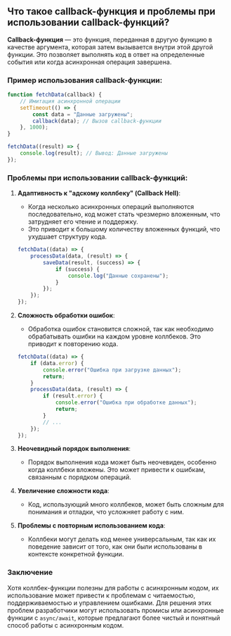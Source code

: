 ## Что такое  callback-функция и проблемы при использовании callback-функций?

**Callback-функция** — это функция, переданная в другую функцию в качестве аргумента, которая затем вызывается внутри этой другой функции. Это позволяет выполнять код в ответ на определенные события или когда асинхронная операция завершена.

### Пример использования callback-функции:

```javascript
function fetchData(callback) {
    // Имитация асинхронной операции
    setTimeout(() => {
        const data = "Данные загружены";
        callback(data); // Вызов callback-функции
    }, 1000);
}

fetchData((result) => {
    console.log(result); // Вывод: Данные загружены
});
```

### Проблемы при использовании callback-функций:

1. **Адаптивность к "адскому коллбеку" (Callback Hell)**:
   - Когда несколько асинхронных операций выполняются последовательно, код может стать чрезмерно вложенным, что затрудняет его чтение и поддержку.
   - Это приводит к большому количеству вложенных функций, что ухудшает структуру кода.

   ```javascript
   fetchData((data) => {
       processData(data, (result) => {
           saveData(result, (success) => {
               if (success) {
                   console.log("Данные сохранены");
               }
           });
       });
   });
   ```

2. **Сложность обработки ошибок**:
   - Обработка ошибок становится сложной, так как необходимо обрабатывать ошибки на каждом уровне коллбеков. Это приводит к повторению кода.
   
   ```javascript
   fetchData((data) => {
       if (data.error) {
           console.error("Ошибка при загрузке данных");
           return;
       }
       processData(data, (result) => {
           if (result.error) {
               console.error("Ошибка при обработке данных");
               return;
           }
           // ...
       });
   });
   ```

3. **Неочевидный порядок выполнения**:
   - Порядок выполнения кода может быть неочевиден, особенно когда коллбеки вложены. Это может привести к ошибкам, связанным с порядком операций.

4. **Увеличение сложности кода**:
   - Код, использующий много коллбеков, может быть сложным для понимания и отладки, что усложняет работу с ним.

5. **Проблемы с повторным использованием кода**:
   - Коллбеки могут делать код менее универсальным, так как их поведение зависит от того, как они были использованы в контексте конкретной функции.

### Заключение

Хотя коллбек-функции полезны для работы с асинхронным кодом, их использование может привести к проблемам с читаемостью, поддерживаемостью и управлением ошибками. Для решения этих проблем разработчики могут использовать промисы или асинхронные функции с `async/await`, которые предлагают более чистый и понятный способ работы с асинхронным кодом.